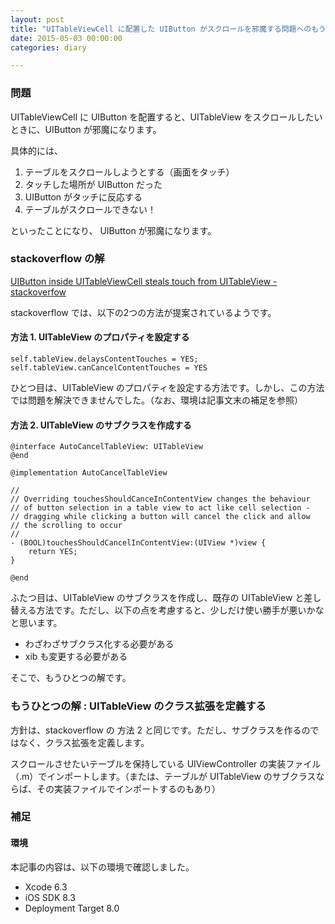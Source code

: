 ```yaml
---
layout: post
title: "UITableViewCell に配置した UIButton がスクロールを邪魔する問題へのもうひとつの解"
date: 2015-05-03 00:00:00
categories: diary

---
```


### 問題

UITableViewCell に UIButton を配置すると、UITableView をスクロールしたいときに、UIButton が邪魔になります。

具体的には、

1. テーブルをスクロールしようとする（画面をタッチ）
2. タッチした場所が UIButton だった
3. UIButton がタッチに反応する
4. テーブルがスクロールできない！

といったことになり、 UIButton が邪魔になります。

### stackoverflow の解

[UIButton inside UITableViewCell steals touch from UITableView - stackoverfow](http://stackoverflow.com/questions/15965663/uibutton-inside-uitableviewcell-steals-touch-from-uitableview)

stackoverflow では、以下の2つの方法が提案されているようです。

#### 方法 1. UITableView のプロパティを設定する

```
self.tableView.delaysContentTouches = YES;
self.tableView.canCancelContentTouches = YES
```

ひとつ目は、UITableView のプロパティを設定する方法です。しかし、この方法では問題を解決できませんでした。（なお、環境は記事文末の補足を参照）

#### 方法 2. UITableView のサブクラスを作成する

```
@interface AutoCancelTableView: UITableView
@end

@implementation AutoCancelTableView

//
// Overriding touchesShouldCanceInContentView changes the behaviour
// of button selection in a table view to act like cell selection -
// dragging while clicking a button will cancel the click and allow
// the scrolling to occur
//
- (BOOL)touchesShouldCancelInContentView:(UIView *)view {
    return YES;
}

@end
```

ふたつ目は、UITableView のサブクラスを作成し、既存の UITableView と差し替える方法です。ただし、以下の点を考慮すると、少しだけ使い勝手が悪いかなと思います。

- わざわざサブクラス化する必要がある
- xib も変更する必要がある

そこで、もうひとつの解です。

### もうひとつの解 : UITableView のクラス拡張を定義する

方針は、stackoverflow の 方法 2 と同じです。ただし、サブクラスを作るのではなく、クラス拡張を定義します。

<script src="https://gist.github.com/thedoritos/27b5659a92cc09549427.js"></script>

スクロールさせたいテーブルを保持している UIViewController の実装ファイル（.m）でインポートします。（または、テーブルが UITableView のサブクラスならば、その実装ファイルでインポートするのもあり）

### 補足

#### 環境

本記事の内容は、以下の環境で確認しました。

- Xcode 6.3
- iOS SDK 8.3
- Deployment Target 8.0

